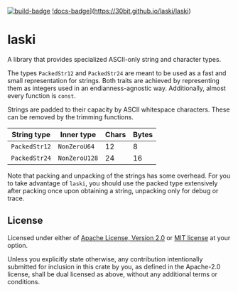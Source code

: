 [![build-badge](https://github.com/30bit/laski/actions/workflows/ci.yml/badge.svg)](https://github.com/30bit/laski/actions)
[!docs-badge](https://github.com/30bit/laski/actions/workflows/docs.yml/badge.svg)](https://30bit.github.io/laski/laski)

# laski

A library that provides specialized ASCII-only string and character types.

The types `PackedStr12` and `PackedStr24` are meant to be used as a fast and small representation for strings. Both traits are achieved by representing them as integers used in an endianness-agnostic way. Additionally, almost every function is `const`.

Strings are padded to their capacity by ASCII whitespace characters. These can be removed by the trimming functions.

| String type   | Inner type    | Chars | Bytes |
| ------------- | ------------- | ----- | ----- |
| `PackedStr12` | `NonZeroU64`  | 12    | 8     |
| `PackedStr24` | `NonZeroU128` | 24    | 16    |

Note that packing and unpacking of the strings has some overhead. For you to take advantage of `laski`, you should use the packed type extensively after packing once upon obtaining a string, unpacking only for debug or trace.

## License

Licensed under either of [Apache License, Version 2.0](LICENSE-APACHE) or [MIT license](LICENSE-MIT) at your option.

Unless you explicitly state otherwise, any contribution intentionally submitted
for inclusion in this crate by you, as defined in the Apache-2.0 license, shall
be dual licensed as above, without any additional terms or conditions.
